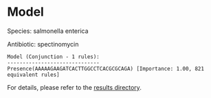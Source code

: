 
# Model

Species: salmonella enterica

Antibiotic: spectinomycin

```
Model (Conjunction - 1 rules):
------------------------------
Presence(AAAAAGAAGATCACTTGGCCTCACGCGCAGA) [Importance: 1.00, 821 equivalent rules]

```

For details, please refer to the [results directory](../../../../../results/scm_b/salmonella%20enterica/spectinomycin/repeat_3/).

